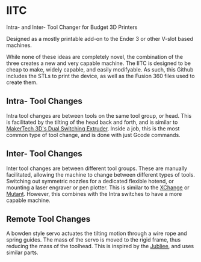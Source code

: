 # IITC
Intra- and Inter- Tool Changer for Budget 3D Printers

Designed as a mostly printable add-on to the Ender 3 or other V-slot based machines.

While none of these ideas are completely novel, the combination of the three creates a new and very capable machine.  The IITC is designed to be cheap to make, widely capable, and easily modifyable.  As such, this Github includes the STLs to print the device, as well as the Fusion 360 files used to create them.


## Intra- Tool Changes

Intra tool changes are between tools on the same tool group, or head.  This is facilitated by the tilting of the head back and forth, and is similar to [MakerTech 3D's Dual Switching Extruder](https://www.makertech3d.com/products/dual-switching-extruder-non-proforge).  Inside a job, this is the most common type of tool change, and is done with just Gcode commands.

## Inter- Tool Changes

Inter tool changes are between different tool groups.  These are manually facilitated, allowing the machine to change between different types of tools.  Switching out symmetric nozzles for a dedicated flexible hotend, or mounting a laser engraver or pen plotter.  This is similar to the [XChange](https://www.kickstarter.com/projects/printermods/xchange-v10-hot-swap-tool-changing-for-every-3d-printer) or [Mutant](https://whambamsystems.com/mutant).  However, this combines with the Intra switches to have a more capable machine.

## Remote Tool Changes

A bowden style servo actuates the tilting motion through a wire rope and spring guides.  The mass of the servo is moved to the rigid frame, thus reducing the mass of the toolhead.  This is inspired by the [Jubliee](https://jubilee3d.com/index.php?title=Main_Page), and uses similar parts.  